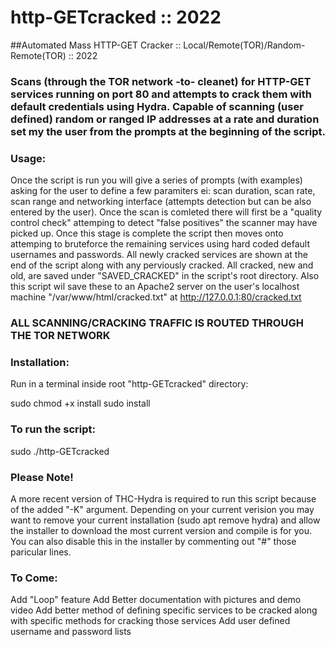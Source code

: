 # http-GETcracked :: 2022

##Automated Mass HTTP-GET Cracker :: Local/Remote(TOR)/Random-Remote(TOR) :: 2022
### Scans (through the TOR network -to- cleanet) for HTTP-GET services running on port 80 and attempts to crack them with default credentials using Hydra. Capable of scanning (user defined) random or ranged IP addresses at a rate and duration set my the user from the prompts at the beginning of the script.


### Usage:

Once the script is run you will give a series of prompts (with examples) asking for the user to define a few paramiters ei: scan duration, scan rate, scan range and networking interface (attempts detection but can be also entered by the user). Once the scan is comleted there will first be a "quality control check" attemping to detect "false positives" the scanner may have picked up. Once this stage is complete the script then moves onto attemping to bruteforce the remaining services using hard coded default usernames and passwords. All newly cracked services are shown at the end of the script along with any perviously cracked. All cracked, new and old, are saved under "SAVED_CRACKED" in the script's root directory. Also this script wil save these to an Apache2 server on the user's localhost machine "/var/www/html/cracked.txt" at http://127.0.0.1:80/cracked.txt 
                                 
### ALL SCANNING/CRACKING TRAFFIC IS ROUTED THROUGH THE TOR NETWORK


### Installation:

Run in a terminal inside root "http-GETcracked" directory:

sudo chmod +x install
sudo install


### To run the script:

sudo ./http-GETcracked


### Please Note!

A more recent version of THC-Hydra is required to run this script because of the added "-K" argument. Depending on your current verision you may want to remove your current installation (sudo apt remove hydra) and allow the installer to download the most current version and compile is for you. You can also disable this in the installer by commenting out "#" those paricular lines.


### To Come:
Add "Loop" feature
Add Better documentation with pictures and demo video
Add better method of defining specific services to be cracked along with specific methods for cracking those services
Add user defined username and password lists
